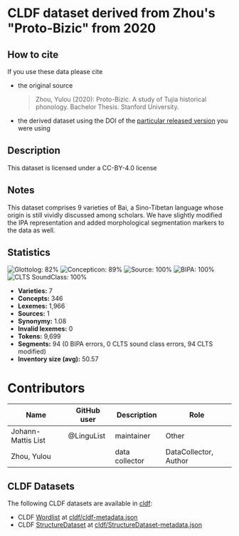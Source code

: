 # CLDF dataset derived from Zhou's "Proto-Bizic" from 2020

## How to cite

If you use these data please cite
- the original source
  > Zhou, Yulou (2020): Proto-Bizic. A study of Tujia historical phonology. Bachelor Thesis. Stanford University.
- the derived dataset using the DOI of the [particular released version](../../releases/) you were using

## Description


This dataset is licensed under a CC-BY-4.0 license

## Notes

This dataset comprises 9 varieties of Bai, a Sino-Tibetan language whose origin is still vividly discussed among scholars. We have slightly modified the IPA representation and added morphological segmentation markers to the data as well.



## Statistics


![Glottolog: 82%](https://img.shields.io/badge/Glottolog-82%25-yellowgreen.svg "Glottolog: 82%")
![Concepticon: 89%](https://img.shields.io/badge/Concepticon-89%25-yellowgreen.svg "Concepticon: 89%")
![Source: 100%](https://img.shields.io/badge/Source-100%25-brightgreen.svg "Source: 100%")
![BIPA: 100%](https://img.shields.io/badge/BIPA-100%25-brightgreen.svg "BIPA: 100%")
![CLTS SoundClass: 100%](https://img.shields.io/badge/CLTS%20SoundClass-100%25-brightgreen.svg "CLTS SoundClass: 100%")

- **Varieties:** 7
- **Concepts:** 346
- **Lexemes:** 1,966
- **Sources:** 1
- **Synonymy:** 1.08
- **Invalid lexemes:** 0
- **Tokens:** 9,699
- **Segments:** 94 (0 BIPA errors, 0 CLTS sound class errors, 94 CLTS modified)
- **Inventory size (avg):** 50.57

# Contributors

Name | GitHub user | Description | Role
--- | --- | --- | ---
Johann-Mattis List | @LinguList | maintainer | Other 
Zhou, Yulou | | data collector | DataCollector, Author




## CLDF Datasets

The following CLDF datasets are available in [cldf](cldf):

- CLDF [Wordlist](https://github.com/cldf/cldf/tree/master/modules/Wordlist) at [cldf/cldf-metadata.json](cldf/cldf-metadata.json)
- CLDF [StructureDataset](https://github.com/cldf/cldf/tree/master/modules/StructureDataset) at [cldf/StructureDataset-metadata.json](cldf/StructureDataset-metadata.json)